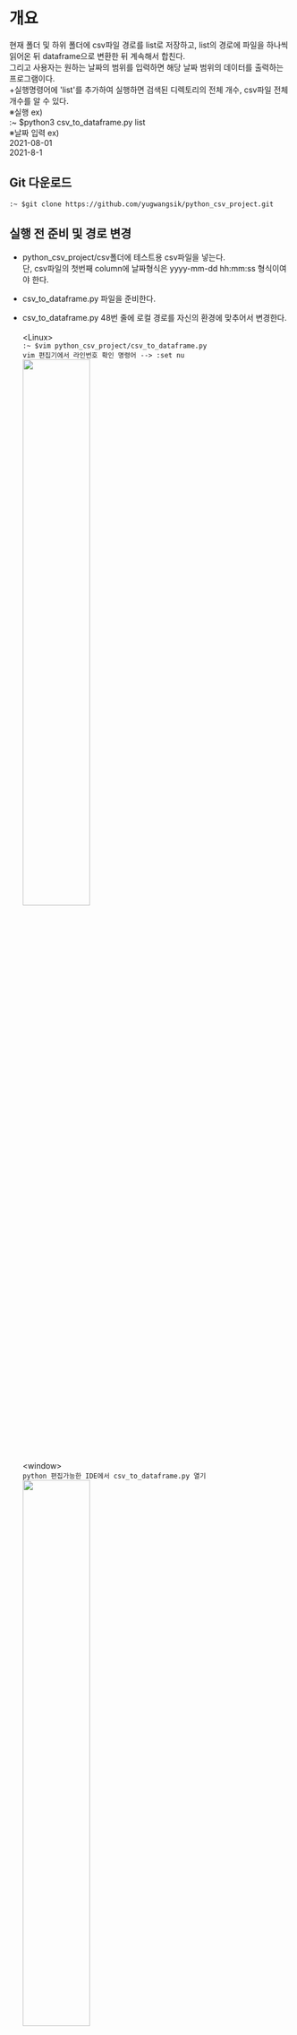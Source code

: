 # 개요
  현재 폴더 및 하위 폴더에 csv파일 경로를 list로 저장하고, list의 경로에 파일을 하나씩 읽어온 뒤 dataframe으로 변환한 뒤 계속해서 합친다.<br>
  그리고 사용자는 원하는 날짜의 범위를 입력하면 해당 날짜 범위의 데이터를 출력하는 프로그램이다.<br>
  +실행명령어에 'list'를 추가하여 실행하면 검색된 디렉토리의 전체 개수, csv파일 전체 개수를 알 수 있다.<br>
  ※실행 ex)<br>
    :~ $python3 csv_to_dataframe.py list<br>
  ※날짜 입력 ex)<br>
    2021-08-01<br>
    2021-8-1<br>
    

## Git 다운로드
  ```:~ $git clone https://github.com/yugwangsik/python_csv_project.git```


## 실행 전 준비 및 경로 변경
  - python_csv_project/csv폴더에 테스트용 csv파일을 넣는다.<br> 
    단, csv파일의 첫번째 column에 날짜형식은 yyyy-mm-dd hh:mm:ss 형식이여야 한다.
  - csv_to_dataframe.py 파일을 준비한다.
  - csv_to_dataframe.py 48번 줄에 로컬 경로를 자신의 환경에 맞추어서 변경한다.<br><br>
    	&lt;Linux&gt;<br>
      ```:~ $vim python_csv_project/csv_to_dataframe.py```<br>
      ```vim 편집기에서 라인번호 확인 명령어 --> :set nu```<br>
      <img src="/img/48line.PNG" width="50%" height="50%"></img><br><br>
    &lt;window&gt;<br>
      ```python 편집가능한 IDE에서 csv_to_dataframe.py 열기```<br>
      <img src="/img/line.PNG" width="50%" height="50%"></img>
    
  - python_csv_project/csv에 테스트용 csv파일을 이동시킨다.<br><br>
    &lt;Linux&gt;<br>
    <img src="/img/linux_path.PNG" width="50%" height="50%"></img><br><br>
    &lt;window&gt;<br>
    <img src="/img/win_path.PNG" width="30%" height="30%"></img>


## 실행
  ```:~ $python3 csv_to_dataframe.py```<br>
  ```:~ $python3 csv_to_dataframe.py list```
  
  
## 날짜 입력
  - csv_to_dataframe.py를 실행 시킨 뒤 시작날짜 종료날짜를 입력한다.
  - 날짜를 입력할 때 형식은 yyyy-mm-dd hh:mm:ss 형식으로 입력한다.<br>
    <img src="/img/date.PNG" width="50%" height="50%"></img>


## 데이터 read 및 변환
  - csv_to_dataframe.py를 실행 시키면 자신의 폴더 및 하위에 있는 csv파일의  경로를 리스트 형태로 저장한다.
  - 저장된 리스트에서 csv파일을 하나씩 dataframe 형태로 읽어와서 리스트에 저장한다.
  - dataframe형태로 저장된 리스트를 dataframe으로 다시 합친다.


## Result
  - 입력한 날짜 범위에 맞는 데이터를 확인 한다.<br>
    <img src="/img/result.PNG" width="450px" height="1000px"></img>

## UPGRADE
  - 사용자가 원하는 월만 출력할 수 있도록 구현 요함<br>
  ex)<br>
  1번. 전체 검색<br>
  2번. 범위 검색<br>
  3번. 월만 검색<br>
